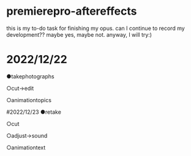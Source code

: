 # premierepro-aftereffects
this is my to-do task for finishing my opus. can I continue to record my development?? maybe yes, maybe not. anyway, I will try:)

# 2022/12/22 
●takephotographs

○cut->edit 

○animationtopics

#2022/12/23
●retake

○cut

○adjust->sound

○animationtext
